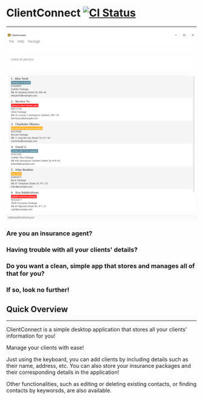 # ClientConnect [![CI Status](https://github.com/AY2122S2-CS2103-W17-3/tp/workflows/Java%20CI/badge.svg)](https://github.com/AY2122S2-CS2103-W17-3/tp/actions)

---

![Ui](docs/images/Ui.png)

### Are you an insurance agent?

### Having trouble with all your clients' details?

### Do you want a clean, simple app that stores and manages all of that for you?

### If so, look no further!


## Quick Overview

---
ClientConnect is a simple desktop application that stores all your clients' information for you!

Manage your clients with ease!

Just using the keyboard, you can add clients by including details such as their name, address, etc. 
You can also store your insurance packages and their corresponding details in the application! 

Other functionalities, such as editing or deleting existing contacts, or finding contacts by keyworsds, are also available.

